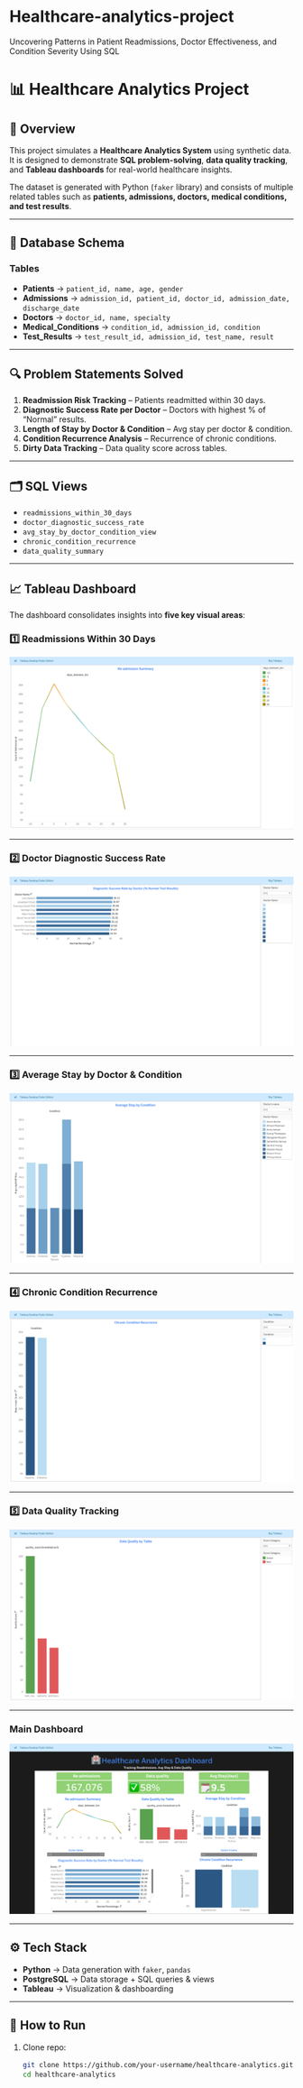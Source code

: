 # Healthcare-analytics-project
Uncovering Patterns in Patient Readmissions, Doctor Effectiveness, and Condition Severity Using SQL
# 📊 Healthcare Analytics Project  

## 📌 Overview  
This project simulates a **Healthcare Analytics System** using synthetic data.  
It is designed to demonstrate **SQL problem-solving**, **data quality tracking**, and **Tableau dashboards** for real-world healthcare insights.  

The dataset is generated with Python (`faker` library) and consists of multiple related tables such as **patients, admissions, doctors, medical conditions, and test results**.  

---

## 🏥 Database Schema  

### **Tables**
- **Patients** → `patient_id, name, age, gender`  
- **Admissions** → `admission_id, patient_id, doctor_id, admission_date, discharge_date`  
- **Doctors** → `doctor_id, name, specialty`  
- **Medical_Conditions** → `condition_id, admission_id, condition`  
- **Test_Results** → `test_result_id, admission_id, test_name, result`  

---

## 🔍 Problem Statements Solved  

1. **Readmission Risk Tracking** – Patients readmitted within 30 days.  
2. **Diagnostic Success Rate per Doctor** – Doctors with highest % of “Normal” results.  
3. **Length of Stay by Doctor & Condition** – Avg stay per doctor & condition.  
4. **Condition Recurrence Analysis** – Recurrence of chronic conditions.  
5. **Dirty Data Tracking** – Data quality score across tables.  

---

## 🗂️ SQL Views  

- `readmissions_within_30_days`  
- `doctor_diagnostic_success_rate`  
- `avg_stay_by_doctor_condition_view`  
- `chronic_condition_recurrence`  
- `data_quality_summary`  

---

## 📈 Tableau Dashboard  

The dashboard consolidates insights into **five key visual areas**:

### 1️⃣ Readmissions Within 30 Days  
![Readmissions Dashboard](images/readmissions.png)  

---

### 2️⃣ Doctor Diagnostic Success Rate  
![Doctor Success Dashboard](images/doctor_success.png)  

---

### 3️⃣ Average Stay by Doctor & Condition  
![Average Stay Dashboard](images/avg_stay.png)  

---

### 4️⃣ Chronic Condition Recurrence  
![Chronic Recurrence Dashboard](images/chronic_recurrence.png)  

---

### 5️⃣ Data Quality Tracking  
![Data Quality Dashboard](images/data_quality.png)  

---
### Main Dashboard  
![Main Dashboard](images/Dashboard.png)  

---

## ⚙️ Tech Stack  

- **Python** → Data generation with `faker`, `pandas`  
- **PostgreSQL** → Data storage + SQL queries & views  
- **Tableau** → Visualization & dashboarding  

---

## 🚀 How to Run  

1. Clone repo:  
   ```bash
   git clone https://github.com/your-username/healthcare-analytics.git
   cd healthcare-analytics

